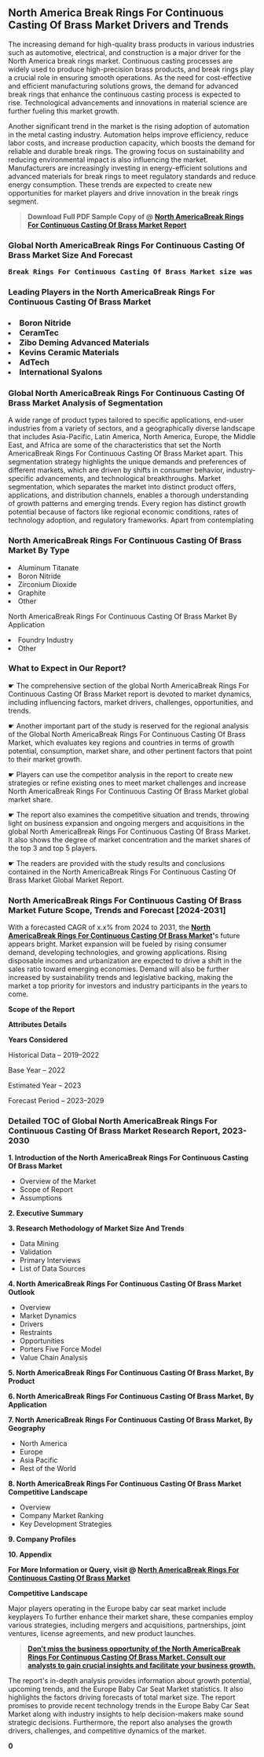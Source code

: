 <p> <h2>North America Break Rings For Continuous Casting Of Brass Market Drivers and Trends</h2><p>The increasing demand for high-quality brass products in various industries such as automotive, electrical, and construction is a major driver for the North America break rings market. Continuous casting processes are widely used to produce high-precision brass products, and break rings play a crucial role in ensuring smooth operations. As the need for cost-effective and efficient manufacturing solutions grows, the demand for advanced break rings that enhance the continuous casting process is expected to rise. Technological advancements and innovations in material science are further fueling this market growth.</p><p>Another significant trend in the market is the rising adoption of automation in the metal casting industry. Automation helps improve efficiency, reduce labor costs, and increase production capacity, which boosts the demand for reliable and durable break rings. The growing focus on sustainability and reducing environmental impact is also influencing the market. Manufacturers are increasingly investing in energy-efficient solutions and advanced materials for break rings to meet regulatory standards and reduce energy consumption. These trends are expected to create new opportunities for market players and drive innovation in the break rings segment.</p></p><blockquote id="" class=""><strong>Download Full PDF Sample Copy of @&nbsp;<a href="https://www.verifiedmarketreports.com/download-sample/?rid=762090&utm_source=GitHub-Jan&utm_medium=260" target="_blank">North AmericaBreak Rings For Continuous Casting Of Brass Market Report</a>&nbsp;&nbsp;</strong></blockquote><h3 id="" class=""><strong>Global&nbsp;North AmericaBreak Rings For Continuous Casting Of Brass Market Size And Forecast</strong></h3><pre class="reader-text-block__code-block"><strong>Break Rings For Continuous Casting Of Brass Market size was valued at USD 0.5 Billion in 2022 and is projected to reach USD 0.8 Billion by 2030, growing at a CAGR of 6.0% from 2024 to 2030.</strong></pre><h3 id="" class="">Leading Players in the&nbsp;North AmericaBreak Rings For Continuous Casting Of Brass Market</h3><h3 class=""></Li><Li>Boron Nitride</Li><Li> CeramTec</Li><Li> Zibo Deming Advanced Materials</Li><Li> Kevins Ceramic Materials</Li><Li> AdTech</Li><Li> International Syalons</h3><h3 id="" class="">Global&nbsp;North AmericaBreak Rings For Continuous Casting Of Brass Market Analysis of Segmentation</h3><p id="" class="">A wide range of product types tailored to specific applications, end-user industries from a variety of sectors, and a geographically diverse landscape that includes Asia-Pacific, Latin America, North America, Europe, the Middle East, and Africa are some of the characteristics that set the North AmericaBreak Rings For Continuous Casting Of Brass Market apart. This segmentation strategy highlights the unique demands and preferences of different markets, which are driven by shifts in consumer behavior, industry-specific advancements, and technological breakthroughs. Market segmentation, which separates the market into distinct product offers, applications, and distribution channels, enables a thorough understanding of growth patterns and emerging trends. Every region has distinct growth potential because of factors like regional economic conditions, rates of technology adoption, and regulatory frameworks. Apart from contemplating</p><h3 id="" class="">North AmericaBreak Rings For Continuous Casting Of Brass Market&nbsp;By Type</h3><p></Li><Li>Aluminum Titanate</Li><Li> Boron Nitride</Li><Li> Zirconium Dioxide</Li><Li> Graphite</Li><Li> Other</p><div class="" data-test-id=""><p>North AmericaBreak Rings For Continuous Casting Of Brass Market&nbsp;By Application</p></div><p class=""></Li><Li>Foundry Industry</Li><Li> Other</p><div class="" data-test-id=""><h3><span class="">What to Expect in Our Report?</span></h3></div><div class="" data-test-id=""><p><span class="">☛ The comprehensive section of the global North AmericaBreak Rings For Continuous Casting Of Brass Market report is devoted to market dynamics, including influencing factors, market drivers, challenges, opportunities, and trends.</span></p></div><div class="" data-test-id=""><p><span class="">☛ Another important part of the study is reserved for the regional analysis of the Global North AmericaBreak Rings For Continuous Casting Of Brass Market, which evaluates key regions and countries in terms of growth potential, consumption, market share, and other pertinent factors that point to their market growth.</span></p></div><div class="" data-test-id=""><p><span class="">☛ Players can use the competitor analysis in the report to create new strategies or refine existing ones to meet market challenges and increase North AmericaBreak Rings For Continuous Casting Of Brass Market global market share.</span></p></div><div class="" data-test-id=""><p><span class="">☛ The report also examines the competitive situation and trends, throwing light on business expansion and ongoing mergers and acquisitions in the global North AmericaBreak Rings For Continuous Casting Of Brass Market. It also shows the degree of market concentration and the market shares of the top 3 and top 5 players.</span></p></div><div class="" data-test-id=""><p><span class="">☛ The readers are provided with the study results and conclusions contained in the North AmericaBreak Rings For Continuous Casting Of Brass Market Global Market Report.</span></p></div><div class="" data-test-id=""><h3><span class="">North AmericaBreak Rings For Continuous Casting Of Brass Market Future Scope, Trends and Forecast [2024-2031]</span></h3></div><div class="" data-test-id=""><p><span class="">With a forecasted CAGR of x.x% from 2024 to 2031, the <strong><a href="https://www.verifiedmarketreports.com/download-sample/?rid=762090&utm_source=GitHub-Jan&utm_medium=260" target="_blank">North AmericaBreak Rings For Continuous Casting Of Brass Market</a>'</strong>s future appears bright. Market expansion will be fueled by rising consumer demand, developing technologies, and growing applications. Rising disposable incomes and urbanization are expected to drive a shift in the sales ratio toward emerging economies. Demand will also be further increased by sustainability trends and legislative backing, making the market a top priority for investors and industry participants in the years to come.</span></p><p id="ember66" class="ember-view reader-text-block__paragraph"><strong>Scope of the Report</strong></p><p id="ember67" class="ember-view reader-text-block__paragraph"><strong>Attributes Details</strong></p><p id="ember68" class="ember-view reader-text-block__paragraph"><strong>Years Considered</strong></p><p id="ember69" class="ember-view reader-text-block__paragraph">Historical Data &ndash; 2019&ndash;2022</p><p id="ember70" class="ember-view reader-text-block__paragraph">Base Year &ndash; 2022</p><p id="ember71" class="ember-view reader-text-block__paragraph">Estimated Year &ndash; 2023</p><p id="ember72" class="ember-view reader-text-block__paragraph">Forecast Period &ndash; 2023&ndash;2029</p></div><h3 id="" class="">Detailed TOC of Global North AmericaBreak Rings For Continuous Casting Of Brass Market Research Report, 2023-2030</h3><p id="" class=""><strong>1. Introduction of the North AmericaBreak Rings For Continuous Casting Of Brass Market</strong></p><ul><li>Overview of the Market</li><li>Scope of Report</li><li>Assumptions</li></ul><p id="" class=""><strong>2. Executive Summary</strong></p><p id="" class=""><strong>3. Research Methodology of Market Size And Trends</strong></p><ul><li>Data Mining</li><li>Validation</li><li>Primary Interviews</li><li>List of Data Sources</li></ul><p id="" class=""><strong>4. North AmericaBreak Rings For Continuous Casting Of Brass Market Outlook</strong></p><ul><li>Overview</li><li>Market Dynamics</li><li>Drivers</li><li>Restraints</li><li>Opportunities</li><li>Porters Five Force Model</li><li>Value Chain Analysis</li></ul><p id="" class=""><strong>5. North AmericaBreak Rings For Continuous Casting Of Brass Market, By Product</strong></p><p id="" class=""><strong>6. North AmericaBreak Rings For Continuous Casting Of Brass Market, By Application</strong></p><p id="" class=""><strong>7. North AmericaBreak Rings For Continuous Casting Of Brass Market, By Geography</strong></p><ul><li>North America</li><li>Europe</li><li>Asia Pacific</li><li>Rest of the World</li></ul><p id="" class=""><strong>8. North AmericaBreak Rings For Continuous Casting Of Brass Market Competitive Landscape</strong></p><ul><li>Overview</li><li>Company Market Ranking</li><li>Key Development Strategies</li></ul><p id="" class=""><strong>9. Company Profiles</strong></p><p id="" class=""><strong>10. Appendix</strong></p><p><strong>For More Information or Query, visit&nbsp;@ <a href="https://www.verifiedmarketreports.com/product/break-rings-for-continuous-casting-of-brass-market/" target="_blank">North AmericaBreak Rings For Continuous Casting Of Brass Market</a></strong></p><p id="ember61" class="ember-view reader-text-block__paragraph"><strong>Competitive Landscape</strong></p><p id="ember62" class="ember-view reader-text-block__paragraph">Major players operating in the Europe baby car seat market include keyplayers To further enhance their market share, these companies employ various strategies, including mergers and acquisitions, partnerships, joint ventures, license agreements, and new product launches.</p><blockquote id="ember63" class="ember-view reader-text-block__blockquote"><strong><a href="https://www.verifiedmarketreports.com/download-sample/?rid=762090&utm_source=GitHub-Jan&utm_medium=260" target="_blank">Don&rsquo;t miss the business opportunity of the North AmericaBreak Rings For Continuous Casting Of Brass Market. Consult our analysts to gain crucial insights and facilitate your business growth.</a></strong></blockquote><p id="ember64" class="ember-view reader-text-block__paragraph">The report's in-depth analysis provides information about growth potential, upcoming trends, and the Europe Baby Car Seat Market statistics. It also highlights the factors driving forecasts of total market size. The report promises to provide recent technology trends in the Europe Baby Car Seat Market along with industry insights to help decision-makers make sound strategic decisions. Furthermore, the report also analyses the growth drivers, challenges, and competitive dynamics of the market.</p><p class="ember-view reader-text-block__paragraph"><strong>0</strong></p>
